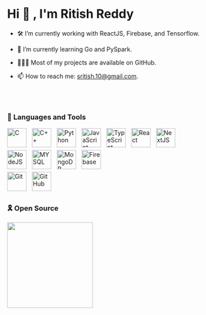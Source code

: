 # Hi 👋 , I'm  Ritish Reddy

- 🛠   I’m currently working with ReactJS, Firebase, and Tensorflow.

- 🚀   I’m currently learning Go and PySpark.

- 👨🏻‍💻   Most of my projects are available on GitHub.

- 📫   How to reach me: sritish.10@gmail.com.

<br><br>

### 🧰 Languages and Tools

<div>
<img align="left" alt="C" width="45px" style="padding-right:10px;" src="https://cdn.jsdelivr.net/gh/devicons/devicon/icons/c/c-original.svg" />
<img align="left" alt="C++" width="45px" style="padding-right:10px;" src="https://cdn.jsdelivr.net/gh/devicons/devicon/icons/cplusplus/cplusplus-original.svg" />
<img align="left" alt="Python" width="45px" style="padding-right:10px;" src="https://cdn.jsdelivr.net/gh/devicons/devicon/icons/python/python-plain.svg" />
<img align="left" alt="JavaScript" width="45px" style="padding-right:10px;" src="https://cdn.jsdelivr.net/gh/devicons/devicon/icons/javascript/javascript-plain.svg" />
<img align="left" alt="TypeScript" width="45px" style="padding-right:10px;" src="https://cdn.jsdelivr.net/gh/devicons/devicon/icons/typescript/typescript-plain.svg" />
<img align="left" alt="React" width="45px" style="padding-right:10px;" src="https://cdn.jsdelivr.net/gh/devicons/devicon/icons/react/react-original.svg" />
<img align="left" alt="NextJS" width="45px" style="padding-right:10px;" src="https://cdn.jsdelivr.net/gh/devicons/devicon/icons/nextjs/nextjs-original.svg"  />
</div><br><br><br>

<div>
<img align="left" alt="NodeJS" width="45px" style="padding-right:10px;" src="https://cdn.jsdelivr.net/gh/devicons/devicon/icons/nodejs/nodejs-original.svg" />
<img align="left" alt="MYSQL" width="45px" style="padding-right:10px;" src="https://cdn.jsdelivr.net/gh/devicons/devicon/icons/mysql/mysql-original-wordmark.svg"  />
<img align="left" alt="MongoDB" width="45px" style="padding-right:10px;" src="https://cdn.jsdelivr.net/gh/devicons/devicon/icons/mongodb/mongodb-plain-wordmark.svg" />
<img align="left" alt="Firebase" width="45px" style="padding-right:10px;" src="https://cdn.jsdelivr.net/gh/devicons/devicon/icons/firebase/firebase-plain-wordmark.svg"  />
</div><br><br><br>

<div>
<img align="left" alt="Git" width="45px" style="padding-right:10px;" src="https://cdn.jsdelivr.net/gh/devicons/devicon/icons/git/git-original.svg"/>
<img align="left" alt="GitHub" width="45px" style="padding-right:10px;" src="https://cdn.jsdelivr.net/gh/devicons/devicon/icons/github/github-original.svg" />
</div><br><br><br>


<!--   <img align="left" src="https://github-readme-stats.vercel.app/api?username=ritish1082&show_icons=true&locale=en" alt="ritish1082" />
<!-- refer !-->
<!--   <img align="left" src="https://github-readme-stats.vercel.app/api/top-langs?username=ritish1082&show_icons=true&locale=en&layout=compact" alt="ritish1082" /> -->
<!-- </div><br><br><br><br><br><br><br><br><br> !-->

### 🎗️ Open Source
<img style="width:200px" src="https://assets.holopin.io/eyJidWNrZXQiOiJob2xvcGluLWFzc2V0cyIsImtleSI6ImFzc2V0cy9jbDhkOHVrb3MwMDk0MDlqbnVuaGRhcDd3IiwiZWRpdHMiOnsicm90YXRlIjpudWxsfX0=" />





